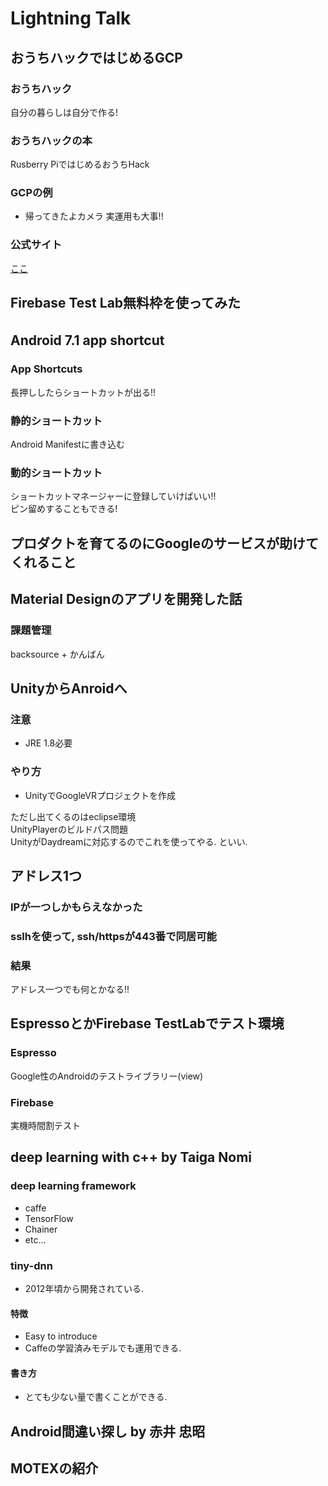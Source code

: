# Lightning Talk
## おうちハックではじめるGCP
### おうちハック
自分の暮らしは自分で作る!

### おうちハックの本
Rusberry PiではじめるおうちHack

### GCPの例
* 帰ってきたよカメラ
実運用も大事!!</br>

### 公式サイト
[ここ]("http://ouchi-book.kokage.cc/")

## Firebase Test Lab無料枠を使ってみた
## Android 7.1 app shortcut　　

### App Shortcuts
長押ししたらショートカットが出る!!
### 静的ショートカット
Android Manifestに書き込む
### 動的ショートカット
ショートカットマネージャーに登録していけばいい!!</br>
ピン留めすることもできる!
## プロダクトを育てるのにGoogleのサービスが助けてくれること
## Material Designのアプリを開発した話

### 課題管理
backsource + かんばん
## UnityからAnroidへ
### 注意
* JRE 1.8必要
### やり方
* UnityでGoogleVRプロジェクトを作成　

ただし出てくるのはeclipse環境
</br>
UnityPlayerのビルドパス問題
</br>
UnityがDaydreamに対応するのでこれを使ってやる. といい. </br>
## アドレス1つ

### IPが一つしかもらえなかった
### sslhを使って, ssh/httpsが443番で同居可能
### 結果
アドレス一つでも何とかなる!!
## EspressoとかFirebase TestLabでテスト環境

### Espresso
Google性のAndroidのテストライブラリー(view)
### Firebase
実機時間割テスト　
## deep learning with c++ by Taiga Nomi

### deep learning framework
* caffe
* TensorFlow
* Chainer
* etc...
### tiny-dnn
* 2012年頃から開発されている.
#### 特徴
* Easy to introduce
* Caffeの学習済みモデルでも運用できる.
#### 書き方
* とても少ない量で書くことができる.
## Android間違い探し by 赤井 忠昭
## MOTEXの紹介

